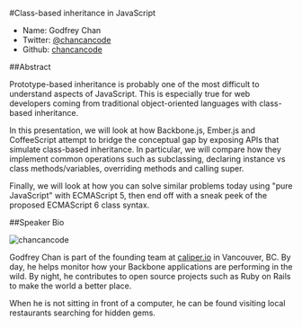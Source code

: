#Class-based inheritance in JavaScript

* Name: Godfrey Chan
* Twitter: [@chancancode](https://twitter.com/chancancode)
* Github: [chancancode](https://github.com/chancancode)

##Abstract

Prototype-based inheritance is probably one of the most difficult to understand aspects of JavaScript. This is especially true for web developers coming from traditional object-oriented languages with class-based inheritance.

In this presentation, we will look at how Backbone.js, Ember.js and CoffeeScript attempt to bridge the conceptual gap by exposing APIs that simulate class-based inheritance. In particular, we will compare how they implement common operations such as subclassing, declaring instance vs class methods/variables, overriding methods and calling super.

Finally, we will look at how you can solve similar problems today using "pure JavaScript" with ECMAScript 5, then end off with a sneak peek of the proposed ECMAScript 6 class syntax.

##Speaker Bio

![chancancode](https://raw.github.com/cascadiajs/2013.cascadiajs.com/master/images/chancancode.png)

Godfrey Chan is part of the founding team at [caliper.io](http://caliper.io/about/) in Vancouver, BC. By day, he helps monitor how your Backbone applications are performing in the wild. By night, he contributes to open source projects such as Ruby on Rails to make the world a better place.

When he is not sitting in front of a computer, he can be found visiting local restaurants searching for hidden gems.
